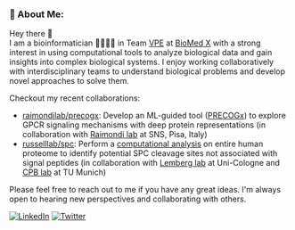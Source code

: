 ### 💫 About Me:
Hey there 👋<br>
I am a bioinformatician 🧬🧑🏻‍💻 in Team [VPE](https://github.com/VirtualPatientEngine) at [BioMed X](https://bio.mx/research-teams/artificial-intelligence/team-vpe/) with a strong interest in using computational tools to analyze biological data and gain insights into complex biological systems. I enjoy working collaboratively with interdisciplinary teams to understand biological problems and develop novel approaches to solve them.

Checkout my recent collaborations:
* [raimondilab/precogx](https://github.com/raimondilab/precogx): Develop an ML-guided tool ([PRECOGx](precogx.bioinfo1.sns.it)) to explore GPCR signaling mechanisms with deep protein representations (in collaboration with [Raimondi lab](https://bioinfolab.sns.it/) at SNS, Pisa, Italy)
* [russelllab/spc](https://github.com/russelllab/spc): Perform a [computational analysis](spc.russelllab.org) on entire human proteome to identify potential SPC cleavage sites not associated with signal peptides (in collaboration with [Lemberg lab](https://biochemie-med.uni-koeln.de/en/research/research-groups/lemberg-lab) at Uni-Cologne and [CPB lab](https://www.department.ch.tum.de/cell/home/) at TU Munich)

Please feel free to reach out to me if you have any great ideas. I'm always open to hearing new perspectives and collaborating with others.

[![LinkedIn](https://img.shields.io/badge/LinkedIn-%230077B5.svg?logo=linkedin&logoColor=white)](https://linkedin.com/in/gurdeep330) [![Twitter](https://img.shields.io/badge/Twitter-%231DA1F2.svg?logo=Twitter&logoColor=white)](https://twitter.com/gurdeep330) 
